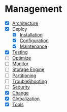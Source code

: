# Management


- [x] [Architecture](#architecture)
- [x] Deploy
  - [x] [Installation](installation/Installation.md)
  - [x] [Configuration](configuration/Configuration.md)
  - [x] [Maintenance](maintenance/Maintenance.md)
- [x] [Testing](testing/Testing.md)
- [ ] [Optimize](optimize/Optimize.md)
- [ ] [Monitor](monitor/Monitor.md)
- [ ] [Storage Engine](storageEngine/StorageEngines.md)
- [ ] [Partitioning](partitioning/Partitioning.md)
- [ ] [TroubleShooting](troubleShooting/TroubleShooting.md)
- [ ] [Security](security/Security.md)
- [x] [Change](change/Change.md)
- [x] [Globalization](globalization/Globalization.md)
- [x] [Tools](tools/Tools.md)